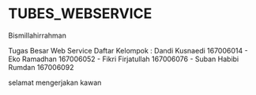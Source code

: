 # TUBES_WEBSERVICE
Bismillahirrahman

Tugas Besar Web Service
Daftar Kelompok :
Dandi Kusnaedi      167006014 -
Eko Ramadhan        167006052 -
Fikri Firjatullah   167006076 -
Suban Habibi Rumdan 167006092


selamat mengerjakan kawan
